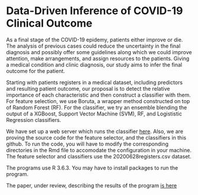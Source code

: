 # Data-Driven Inference of COVID-19 Clinical Outcome
 

As a final stage of the COVID-19 epidemy, patients either improve or die. The analysis of previous cases could reduce the uncertainty in the final diagnosis and possibly offer some guidelines along which we could improve attention, make arrangements, and assign resources to the patients. Giving a medical condition and clinic diagnosis, our study aims to infer the final outcome for the patient. 
  
Starting with patients registers in a medical dataset, including predictors and resulting patient outcome, 
our proposal is to detect the relative importance of each characteristic and then construct a classifier with them.
For feature selection, we use Boruta, a wrapper method constructed on top of Random Forest (RF). For the classifier, we 
try an ensemble blending the output of a XGBoost, Support Vector Machine (SVM), RF, and Logististic Regression classifiers.

We have set up a web server which runs the classifier [here](http://imagenes.cicataqro.ipn.mx). Also, we are proving the source code for the 
feature selector, and the classifiers in this github. To run the code, you will have to 
modify the corresponding directories in the Rmd file to accomodate the configuration in your machine.
The feature selector and classifiers use the 20200628registers.csv dataset.


The programs use R 3.6.3. You may have to install packages to run the program. 

The paper, under review,  describing the results of the program [is here](AofMR_Data_Driven_Inference_of__COVID_19_qRT_PCR_Results.pdf)

